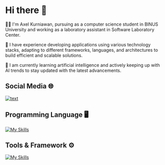 # Hi there 👋

🧒🏻 I'm Axel Kurniawan, pursuing as a computer science student in BINUS University and working as a laboratory assistant in Software Laboratory Center. 

🌟 I have experience developing applications using various technology stacks, adapting to different frameworks, languages, and architectures to build efficient and scalable solutions.

📔 I am currently learning artificial intelligence and actively keeping up with AI trends to stay updated with the latest advancements.

## Social Media 🌐
[![text](https://img.shields.io/badge/LinkedIn-0077B5?style=for-the-badge&logo=linkedin&logoColor=white)](https://www.linkedin.com/in/axel-kurniawan-970848226/)

## Programming Language 🖥️
[![My Skills](https://skillicons.dev/icons?i=js,c,cs,cpp,java,python,php,kotlin,rust,go)](https://skillicons.dev)

## Tools & Framework ⚙️
[![My Skills](https://skillicons.dev/icons?i=laravel,react,tailwind,bootstrap,docker,express,mongodb,firebase,mysql,postgresql,flask,electron,tauri,sklearn,tensorflow,scss,svelte)](https://skillicons.dev)
<!--
**axelkrnwn/axelkrnwn** is a ✨ _special_ ✨ repository because its `README.md` (this file) appears on your GitHub profile.

Here are some ideas to get you started:

-  I’m currently working on ...
-  I’m currently learning ...
- 👯 I’m looking to collaborate on ...
- 🤔 I’m looking for help with ...
- 💬 Ask me about ...
- 📫 How to reach me: ...
- 😄 Pronouns: ...
- ⚡ Fun fact: ...
-->
